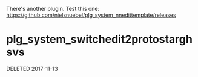 There's another plugin. Test this one: https://github.com/nielsnuebel/plg_system_nnedittemplate/releases

# plg_system_switchedit2protostarghsvs
DELETED 2017-11-13
